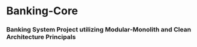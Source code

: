 # Banking-Core
### Banking System Project utilizing Modular-Monolith and Clean Architecture Principals